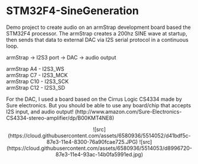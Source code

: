 STM32F4-SineGeneration
======================

Demo project to create audio on an armStrap development board based the STM32F4 processor.
The armStrap creates a 200hz SINE wave at startup, then sends that data to external DAC via I2S serial
protocol in a continuous loop. 
<p>
armStrap -> I2S3 port -> DAC -> audio output
<p>
armStrap A4 - I2S3_WS <br>
armStrap C7 - I2S3_MCK <br>
armStrap C10 - I2S3_SCK <br>
armStrap C12 - I2S3_SD <br>
<p>
For the DAC, I used a board based on the Cirrus Logic CS4334 made by Sure electronics. But you should be able
to use any board/chip that accepts I2S input, and audio output!
(http://www.amazon.com/Sure-Electronics-CS4334-stereo-amplifier/dp/B00KMT4NE8)
<p>
<center>
![src](https://cloud.githubusercontent.com/assets/6580936/5514052/d41bdf5c-87e3-11e4-8300-76a90fcae725.JPG)
![src](https://cloud.githubusercontent.com/assets/6580936/5514053/d8996720-87e3-11e4-93ac-14b0fa5991ed.jpg)
</center>

